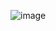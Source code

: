 ![image](https://github.com/Dhahlan3890/Gate_opening_prediction-VictoriaDam/assets/136912785/e89cbe1a-1b74-406f-8262-ed6feec0e381)

